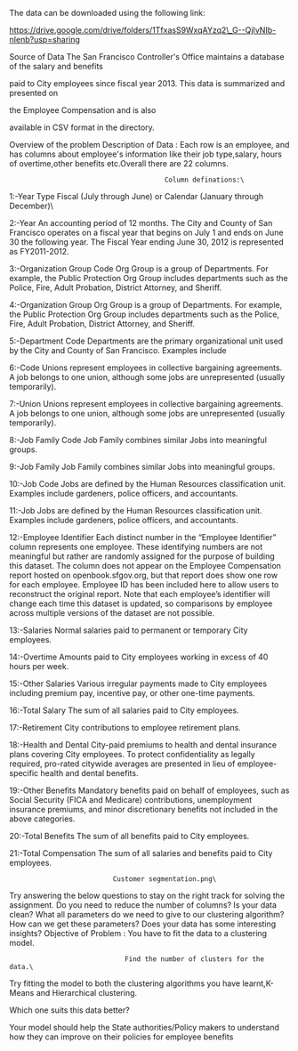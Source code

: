The data can be downloaded using the following link:

https://drive.google.com/drive/folders/1TfxasS9WxqAYzq2\_G--QjIvNIb-nIenb?usp=sharing

Source of Data
The San Francisco Controller's Office maintains a database of the salary and benefits

paid to City employees since fiscal year 2013. This data is summarized and presented on

the Employee Compensation and is also

available in CSV format in the directory.

Overview of the problem
Description of Data :
Each row is an employee, and has columns about employee's information like their job type,salary, hours of overtime,other benefits etc.Overall there are 22 columns.

                                           Column definations:\
1:-Year Type Fiscal (July through June) or Calendar (January through December)\

2:-Year An accounting period of 12 months. The City and County of San Francisco operates on a fiscal year that begins on July 1 and ends on June 30 the following year. The Fiscal Year ending June 30, 2012 is represented as FY2011-2012.

3:-Organization Group Code Org Group is a group of Departments. For example, the Public Protection Org Group includes departments such as the Police, Fire, Adult Probation, District Attorney, and Sheriff.

4:-Organization Group Org Group is a group of Departments. For example, the Public Protection Org Group includes departments such as the Police, Fire, Adult Probation, District Attorney, and Sheriff.

5:-Department Code Departments are the primary organizational unit used by the City and County of San Francisco. Examples include

6:-Code Unions represent employees in collective bargaining agreements. A job belongs to one union, although some jobs are unrepresented (usually temporarily).

7:-Union Unions represent employees in collective bargaining agreements. A job belongs to one union, although some jobs are unrepresented (usually temporarily).

8:-Job Family Code Job Family combines similar Jobs into meaningful groups.

9:-Job Family Job Family combines similar Jobs into meaningful groups.

10:-Job Code Jobs are defined by the Human Resources classification unit. Examples include gardeners, police officers, and accountants.

11:-Job Jobs are defined by the Human Resources classification unit. Examples include gardeners, police officers, and accountants.

12:-Employee Identifier Each distinct number in the “Employee Identifier” column represents one employee. These identifying numbers are not meaningful but rather are randomly assigned for the purpose of building this dataset. The column does not appear on the Employee Compensation report hosted on openbook.sfgov.org, but that report does show one row for each employee. Employee ID has been included here to allow users to reconstruct the original report. Note that each employee’s identifier will change each time this dataset is updated, so comparisons by employee across multiple versions of the dataset are not possible.

13:-Salaries Normal salaries paid to permanent or temporary City employees.

14:-Overtime Amounts paid to City employees working in excess of 40 hours per week.

15:-Other Salaries Various irregular payments made to City employees including premium pay, incentive pay, or other one-time payments.

16:-Total Salary The sum of all salaries paid to City employees.

17:-Retirement City contributions to employee retirement plans.

18:-Health and Dental City-paid premiums to health and dental insurance plans covering City employees. To protect confidentiality as legally required, pro-rated citywide averages are presented in lieu of employee-specific health and dental benefits.

19:-Other Benefits Mandatory benefits paid on behalf of employees, such as Social Security (FICA and Medicare) contributions, unemployment insurance premiums, and minor discretionary benefits not included in the above categories.

20:-Total Benefits The sum of all benefits paid to City employees.

21:-Total Compensation The sum of all salaries and benefits paid to City employees.

                              Customer segmentation.png\

Try answering the below questions to stay on the right track for solving the assignment.
Do you need to reduce the number of columns?
Is your data clean?
What all parameters do we need to give to our clustering algorithm?
How can we get these parameters?
Does your data has some interesting insights?
Objective of Problem :
You have to fit the data to a clustering model.

                                 Find the number of clusters for the data.\

Try fitting the model to both the clustering algorithms you have learnt,K-Means and Hierarchical clustering.

Which one suits this data better?

Your model should help the State authorities/Policy makers to understand how they can improve on their policies for employee benefits
